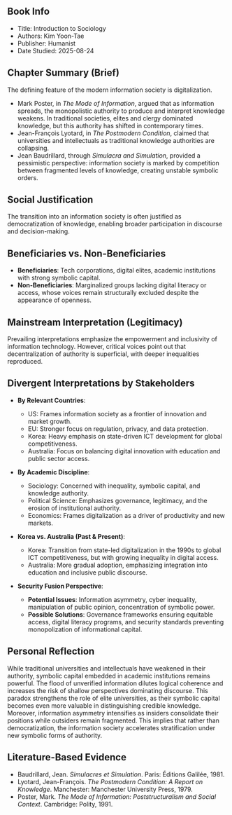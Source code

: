 ## Book Info
- Title: Introduction to Sociology  
- Authors: Kim Yoon-Tae  
- Publisher: Humanist  
- Date Studied: 2025-08-24  

## Chapter Summary (Brief)
The defining feature of the modern information society is digitalization.  
- Mark Poster, in *The Mode of Information*, argued that as information spreads, the monopolistic authority to produce and interpret knowledge weakens. In traditional societies, elites and clergy dominated knowledge, but this authority has shifted in contemporary times.  
- Jean-François Lyotard, in *The Postmodern Condition*, claimed that universities and intellectuals as traditional knowledge authorities are collapsing.  
- Jean Baudrillard, through *Simulacra and Simulation*, provided a pessimistic perspective: information society is marked by competition between fragmented levels of knowledge, creating unstable symbolic orders.  

## Social Justification
The transition into an information society is often justified as democratization of knowledge, enabling broader participation in discourse and decision-making.

## Beneficiaries vs. Non-Beneficiaries
- **Beneficiaries**: Tech corporations, digital elites, academic institutions with strong symbolic capital.  
- **Non-Beneficiaries**: Marginalized groups lacking digital literacy or access, whose voices remain structurally excluded despite the appearance of openness.  

## Mainstream Interpretation (Legitimacy)
Prevailing interpretations emphasize the empowerment and inclusivity of information technology. However, critical voices point out that decentralization of authority is superficial, with deeper inequalities reproduced.

## Divergent Interpretations by Stakeholders
- **By Relevant Countries**:  
  - US: Frames information society as a frontier of innovation and market growth.  
  - EU: Stronger focus on regulation, privacy, and data protection.  
  - Korea: Heavy emphasis on state-driven ICT development for global competitiveness.  
  - Australia: Focus on balancing digital innovation with education and public sector access.  

- **By Academic Discipline**:  
  - Sociology: Concerned with inequality, symbolic capital, and knowledge authority.  
  - Political Science: Emphasizes governance, legitimacy, and the erosion of institutional authority.  
  - Economics: Frames digitalization as a driver of productivity and new markets.  

- **Korea vs. Australia (Past & Present)**:  
  - Korea: Transition from state-led digitalization in the 1990s to global ICT competitiveness, but with growing inequality in digital access.  
  - Australia: More gradual adoption, emphasizing integration into education and inclusive public discourse.  

- **Security Fusion Perspective**:  
  - **Potential Issues**: Information asymmetry, cyber inequality, manipulation of public opinion, concentration of symbolic power.  
  - **Possible Solutions**: Governance frameworks ensuring equitable access, digital literacy programs, and security standards preventing monopolization of informational capital.  

## Personal Reflection
While traditional universities and intellectuals have weakened in their authority, symbolic capital embedded in academic institutions remains powerful. The flood of unverified information dilutes logical coherence and increases the risk of shallow perspectives dominating discourse. This paradox strengthens the role of elite universities, as their symbolic capital becomes even more valuable in distinguishing credible knowledge.  
Moreover, information asymmetry intensifies as insiders consolidate their positions while outsiders remain fragmented. This implies that rather than democratization, the information society accelerates stratification under new symbolic forms of authority.

## Literature-Based Evidence
- Baudrillard, Jean. *Simulacres et Simulation*. Paris: Éditions Galilée, 1981.  
- Lyotard, Jean-François. *The Postmodern Condition: A Report on Knowledge*. Manchester: Manchester University Press, 1979.  
- Poster, Mark. *The Mode of Information: Poststructuralism and Social Context*. Cambridge: Polity, 1991.  
